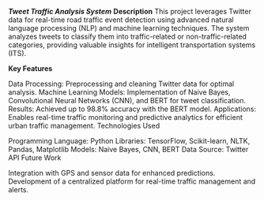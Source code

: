 ***Tweet Traffic Analysis System***
**Description**
This project leverages Twitter data for real-time road traffic event detection using advanced natural language processing (NLP) and machine learning techniques. The system analyzes tweets to classify them into traffic-related or non-traffic-related categories, providing valuable insights for intelligent transportation systems (ITS).

**Key Features**

Data Processing: Preprocessing and cleaning Twitter data for optimal analysis.
Machine Learning Models: Implementation of Naive Bayes, Convolutional Neural Networks (CNN), and BERT for tweet classification.
Results: Achieved up to 98.8% accuracy with the BERT model.
Applications: Enables real-time traffic monitoring and predictive analytics for efficient urban traffic management.
Technologies Used

Programming Language: Python
Libraries: TensorFlow, Scikit-learn, NLTK, Pandas, Matplotlib
Models: Naive Bayes, CNN, BERT
Data Source: Twitter API
Future Work

Integration with GPS and sensor data for enhanced predictions.
Development of a centralized platform for real-time traffic management and alerts.
